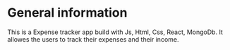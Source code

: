 # General information

This is a Expense tracker app build with Js, Html, Css, React, MongoDb.
It allowes the users to track their expenses and their income.
